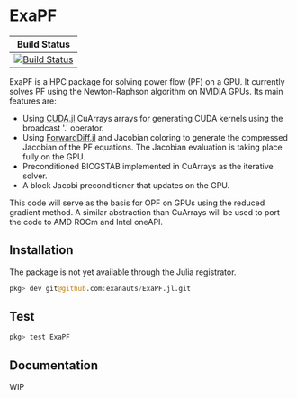 # ExaPF

| **Build Status** |
|:----------------:|
| [![Build Status][build-img]][build-url] |

ExaPF is a HPC package for solving power flow (PF) on a GPU. It currently solves PF using the Newton-Raphson algorithm on NVIDIA GPUs.
Its main features are:

* Using [CUDA.jl](https://juliagpu.gitlab.io/CUDA.jl/) CuArrays arrays for generating CUDA kernels using the broadcast '.' operator.
* Using [ForwardDiff.jl](https://github.com/JuliaDiff/ForwardDiff.jl) and Jacobian coloring to generate the compressed Jacobian of the PF equations. The Jacobian evaluation is taking place fully on the GPU.
* Preconditioned BICGSTAB implemented in CuArrays as the iterative solver.
* A block Jacobi preconditioner that updates on the GPU.

This code will serve as the basis for OPF on GPUs using the reduced gradient method. A similar abstraction than CuArrays will be used to port the code to AMD ROCm and Intel oneAPI.

## Installation

The package is not yet available through the Julia registrator.

```julia
pkg> dev git@github.com:exanauts/ExaPF.jl.git
```

## Test
```julia
pkg> test ExaPF
```

## Documentation
WIP


[build-img]: https://travis-ci.com/exanauts/ExaPF.jl.svg?branch=master
[build-url]: https://travis-ci.com/exanauts/ExaPF.jl

